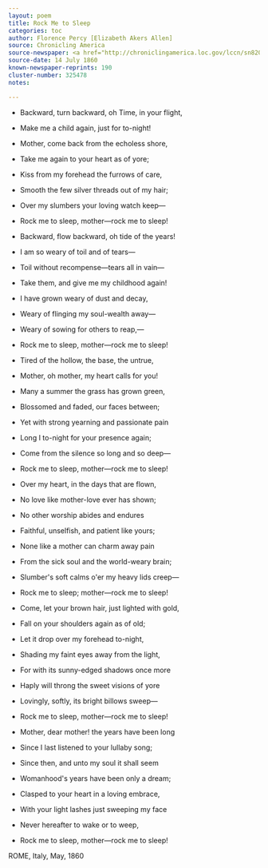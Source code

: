 ```yaml
---
layout: poem
title: Rock Me to Sleep
categories: toc
author: Florence Percy [Elizabeth Akers Allen]
source: Chronicling America
source-newspaper: <a href="http://chroniclingamerica.loc.gov/lccn/sn82016419/1860-07-14/ed-1/seq-1/print/image_600x600_from_3308%2C1108_to_4572%2C3280/" target="_blank"><em>The Emporia News</em></a> (Emporia, Kansas)
source-date: 14 July 1860
known-newspaper-reprints: 190
cluster-number: 325478
notes: 

---
```


- Backward, turn backward, oh Time, in your flight,
- Make me a child again, just for to-night!
- Mother, come back from the echoless shore,
- Take me again to your heart as of yore;
- Kiss from my forehead the furrows of care,
- Smooth the few silver threads out of my hair;
- Over my slumbers your loving watch keep—
- Rock me to sleep, mother—rock me to sleep!


- Backward, flow backward, oh tide of the years!
- I am so weary of toil and of tears—
- Toil without recompense—tears all in vain—
- Take them, and give me my childhood again!
- I have grown weary of dust and decay,
- Weary of flinging my soul-wealth away—
- Weary of sowing for others to reap,—
- Rock me to sleep, mother—rock me to sleep!


- Tired of the hollow, the base, the untrue,
- Mother, oh mother, my heart calls for you!
- Many a summer the grass has grown green,
- Blossomed and faded, our faces between;
- Yet with strong yearning and passionate pain
- Long I to-night for your presence again;
- Come from the silence so long and so deep—
- Rock me to sleep, mother—rock me to sleep!


- Over my heart, in the days that are flown,
- No love like mother-love ever has shown;
- No other worship abides and endures
- Faithful, unselfish, and patient like yours;
- None like a mother can charm away pain
- From the sick soul and the world-weary brain;
- Slumber's soft calms o'er my heavy lids creep—
- Rock me to sleep; mother—rock me to sleep!


- Come, let your brown hair, just lighted with gold,
- Fall on your shoulders again as of old;
- Let it drop over my forehead to-night,
- Shading my faint eyes away from the light,
- For with its sunny-edged shadows once more
- Haply will throng the sweet visions of yore
- Lovingly, softly, its bright billows sweep—
- Rock me to sleep, mother—rock me to sleep!


- Mother, dear mother! the years have been long
- Since I last listened to your lullaby song;
- Since then, and unto my soul it shall seem
- Womanhood's years have been only a dream;
- Clasped to your heart in a loving embrace,
- With your light lashes just sweeping my face
- Never hereafter to wake or to weep,
- Rock me to sleep, mother—rock me to sleep!

<p>ROME, Italy, May, 1860</p>
<br>
